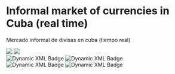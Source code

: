 # Informal market of currencies in Cuba (real time)
  Mercado informal de divisas en cuba (tiempo real)</p>

<div>
<img src="https://img.shields.io/badge/dynamic/xml?url=https%3A%2F%2Feltoque.com&query=%2Fhtml%2Fbody%2Fdiv%5B1%5D%2Fmain%2Fdiv%5B4%5D%2Fdiv%2Fdiv%2Fdiv%5B2%5D%2Fdiv%5B2%5D%2Ftable%2Ftbody%2Ftr%5B1%5D%2Ftd%5B1%5D%2Fspan%2Ftext()%5B2%5D&style=flat-square&label=1&labelColor=gray&color=gray">
<img src="https://img.shields.io/badge/dynamic/xml?url=https%3A%2F%2Feltoque.com&query=%2F%2F*%5B%40id%3D%22super-page-wrapper%22%5D%2Fdiv%5B4%5D%2Fdiv%2Fdiv%2Fdiv%5B2%5D%2Fdiv%5B2%5D%2Ftable%2Ftbody%2Ftr%5B1%5D%2Ftd%5B3%5D%2Fspan&suffix=%20CUP&style=flat-square&label=%20">
</div>
<div>
  <img alt="Dynamic XML Badge" src="https://img.shields.io/badge/dynamic/xml?url=https%3A%2F%2Feltoque.com&query=%2Fhtml%2Fbody%2Fdiv%5B1%5D%2Fmain%2Fdiv%5B4%5D%2Fdiv%2Fdiv%2Fdiv%5B2%5D%2Fdiv%5B2%5D%2Ftable%2Ftbody%2Ftr%5B2%5D%2Ftd%5B1%5D%2Fspan%2Ftext()%5B2%5D&style=flat-square&label=1&labelColor=gray&color=gray">
<img alt="Dynamic XML Badge" src="https://img.shields.io/badge/dynamic/xml?url=https%3A%2F%2Feltoque.com&query=%2F%2F*%5B%40id%3D%22super-page-wrapper%22%5D%2Fdiv%5B4%5D%2Fdiv%2Fdiv%2Fdiv%5B2%5D%2Fdiv%5B2%5D%2Ftable%2Ftbody%2Ftr%5B2%5D%2Ftd%5B3%5D%2Fspan&suffix=%20CUP&style=flat-square&label=%20">
</div>
<div>
  <img alt="Dynamic XML Badge" src="https://img.shields.io/badge/dynamic/xml?url=https%3A%2F%2Feltoque.com&query=%2Fhtml%2Fbody%2Fdiv%5B1%5D%2Fmain%2Fdiv%5B4%5D%2Fdiv%2Fdiv%2Fdiv%5B2%5D%2Fdiv%5B2%5D%2Ftable%2Ftbody%2Ftr%5B3%5D%2Ftd%5B1%5D%2Fspan%2Ftext()%5B2%5D&style=flat-square&label=1&labelColor=gray&color=gray">
<img alt="Dynamic XML Badge" src="https://img.shields.io/badge/dynamic/xml?url=https%3A%2F%2Feltoque.com&query=%2F%2F*%5B%40id%3D%22super-page-wrapper%22%5D%2Fdiv%5B4%5D%2Fdiv%2Fdiv%2Fdiv%5B2%5D%2Fdiv%5B2%5D%2Ftable%2Ftbody%2Ftr%5B3%5D%2Ftd%5B3%5D%2Fspan&suffix=%20CUP&style=flat-square&label=%20">
</div>

